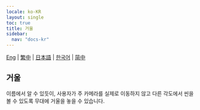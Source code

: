 ```yaml
---
locale: ko-KR
layout: single
toc: true
title: 거울
sidebar:
  nav: "docs-kr"
---
```

[Eng](/dancexr/features/mirror) | [繁中](/tw/dancexr/features/mirror) | [日本語](/jp/dancexr/features/mirror) | [한국어](/kr/dancexr/features/mirror) | [简中](/zh/dancexr/features/mirror)

## 거울
이름에서 알 수 있듯이, 사용자가 주 카메라를 실제로 이동하지 않고 다른 각도에서 씬을 볼 수 있도록 무대에 거울을 놓을 수 있습니다.